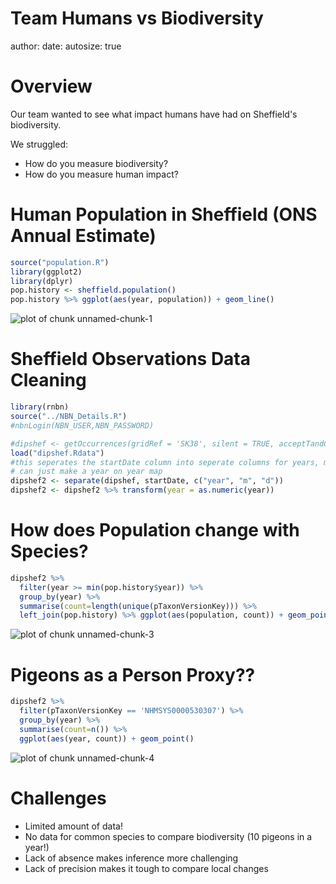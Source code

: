 Team Humans vs Biodiversity
========================================================
author: 
date: 
autosize: true

Overview
========================================================

Our team wanted to see what impact humans have had on Sheffield's biodiversity.

We struggled:

 * How do you measure biodiversity?
 * How do you measure human impact?

Human Population in Sheffield (ONS Annual Estimate)
========================================================


```r
source("population.R")
library(ggplot2)
library(dplyr)
pop.history <- sheffield.population()
pop.history %>% ggplot(aes(year, population)) + geom_line()
```

![plot of chunk unnamed-chunk-1](population_versus_nbn-figure/unnamed-chunk-1-1.png) 

Sheffield Observations Data Cleaning
=======================

```r
library(rnbn)
source("../NBN_Details.R")
#nbnLogin(NBN_USER,NBN_PASSWORD)

#dipshef <- getOccurrences(gridRef = 'SK38', silent = TRUE, acceptTandC = TRUE, startYear = 2000)
load("dipshef.Rdata")
#this seperates the startDate column into seperate columns for years, months and days so that we 
# can just make a year on year map
dipshef2 <- separate(dipshef, startDate, c("year", "m", "d"))
dipshef2 <- dipshef2 %>% transform(year = as.numeric(year))
```

How does Population change with Species?
===========================================


```r
dipshef2 %>% 
  filter(year >= min(pop.history$year)) %>% 
  group_by(year) %>% 
  summarise(count=length(unique(pTaxonVersionKey))) %>%
  left_join(pop.history) %>% ggplot(aes(population, count)) + geom_point() + geom_smooth(method="lm") + geom_text(aes(label=year))
```

![plot of chunk unnamed-chunk-3](population_versus_nbn-figure/unnamed-chunk-3-1.png) 

Pigeons as a Person Proxy??
==========================================

```r
dipshef2 %>%
  filter(pTaxonVersionKey == 'NHMSYS0000530307') %>%
  group_by(year) %>%
  summarise(count=n()) %>%
  ggplot(aes(year, count)) + geom_point()
```

![plot of chunk unnamed-chunk-4](population_versus_nbn-figure/unnamed-chunk-4-1.png) 

Challenges
================================================

* Limited amount of data!
* No data for common species to compare biodiversity (10 pigeons in a year!)
* Lack of absence makes inference more challenging
* Lack of precision makes it tough to compare local changes
